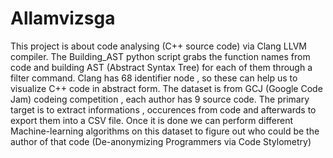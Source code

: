 # Allamvizsga

This project is about code analysing (C++ source code) via Clang LLVM compiler. The Building_AST python script grabs the function names from code and
building AST (Abstract Syntax Tree) for each of them through a filter command. Clang has 68 identifier node , so these can help us to visualize C++ code in abstract form.
The dataset is from GCJ (Google Code Jam) codeing competition , each author has 9 source code. The primary target is to extract informations , occurences
from code and afterwards to export them into a CSV file. Once it is done we can perform different Machine-learning algorithms on this dataset to figure out who could be
the author of that code (De-anonymizing Programmers via Code Stylometry)
